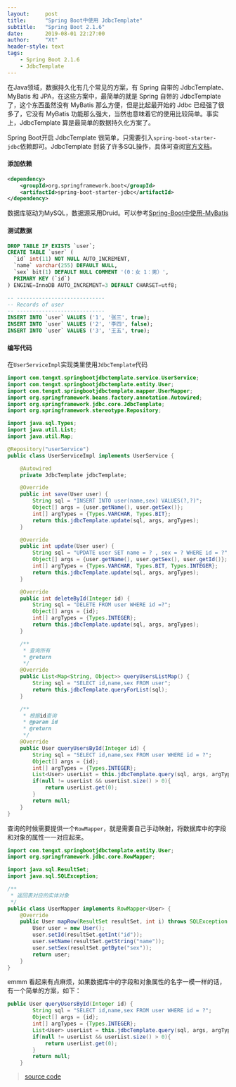 ```yaml
---
layout:     post
title:      "Spring Boot中使用 JdbcTemplate"
subtitle:   "Spring Boot 2.1.6"
date:       2019-08-01 22:27:00
author:     "Xt"
header-style: text
tags:
    - Spring Boot 2.1.6
    - JdbcTemplate
---
```


在Java领域，数据持久化有几个常见的方案，有 Spring 自带的 JdbcTemplate、MyBatis 和 JPA，在这些方案中，最简单的就是 Spring 自带的 JdbcTemplate 了，这个东西虽然没有 MyBatis 那么方便，但是比起最开始的 Jdbc 已经强了很多了，它没有 MyBatis 功能那么强大，当然也意味着它的使用比较简单。事实上，JdbcTemplate 算是最简单的数据持久化方案了。

Spring Boot开启 JdbcTemplate 很简单，只需要引入`spring-boot-starter-jdbc`依赖即可。JdbcTemplate 封装了许多SQL操作，具体可查阅[官方文档](https://docs.spring.io/spring/docs/current/javadoc-api/org/springframework/jdbc/core/JdbcTemplate.html)。

#### 添加依赖

```xml
<dependency>
    <groupId>org.springframework.boot</groupId>
    <artifactId>spring-boot-starter-jdbc</artifactId>
</dependency>
```

数据库驱动为MySQL，数据源采用Druid。可以参考[Spring-Boot中使用-MyBatis](https://tengxt.gitee.io/2019/08/01/Spring-Boot%E4%B8%AD%E4%BD%BF%E7%94%A8-MyBatis/)

#### 测试数据

```sql
DROP TABLE IF EXISTS `user`;
CREATE TABLE `user` (
  `id` int(11) NOT NULL AUTO_INCREMENT,
  `name` varchar(255) DEFAULT NULL,
  `sex` bit(1) DEFAULT NULL COMMENT '(0：女 1：男）',
  PRIMARY KEY (`id`)
) ENGINE=InnoDB AUTO_INCREMENT=3 DEFAULT CHARSET=utf8;

-- ----------------------------
-- Records of user
-- ----------------------------
INSERT INTO `user` VALUES ('1', '张三', true);
INSERT INTO `user` VALUES ('2', '李四', false);
INSERT INTO `user` VALUES ('3', '王五', true);
```

#### 编写代码

在`UserServiceImpl`实现类里使用`JdbcTemplate`代码

```java
import com.tengxt.springbootjdbctemplate.service.UserService;
import com.tengxt.springbootjdbctemplate.entity.User;
import com.tengxt.springbootjdbctemplate.mapper.UserMapper;
import org.springframework.beans.factory.annotation.Autowired;
import org.springframework.jdbc.core.JdbcTemplate;
import org.springframework.stereotype.Repository;

import java.sql.Types;
import java.util.List;
import java.util.Map;

@Repository("userService")
public class UserServiceImpl implements UserService {

    @Autowired
    private JdbcTemplate jdbcTemplate;

    @Override
    public int save(User user) {
        String sql = "INSERT INTO user(name,sex) VALUES(?,?)";
        Object[] args = {user.getName(), user.getSex()};
        int[] argTypes = {Types.VARCHAR, Types.BIT};
        return this.jdbcTemplate.update(sql, args, argTypes);
    }

    @Override
    public int update(User user) {
        String sql = "UPDATE user SET name = ? , sex = ? WHERE id = ?";
        Object[] args = {user.getName(), user.getSex(), user.getId()};
        int[] argTypes = {Types.VARCHAR, Types.BIT, Types.INTEGER};
        return this.jdbcTemplate.update(sql, args, argTypes);
    }

    @Override
    public int deleteById(Integer id) {
        String sql = "DELETE FROM user WHERE id =?";
        Object[] args = {id};
        int[] argTypes = {Types.INTEGER};
        return this.jdbcTemplate.update(sql, args, argTypes);
    }

    /**
     * 查询所有
     * @return
     */
    @Override
    public List<Map<String, Object>> queryUsersListMap() {
        String sql = "SELECT id,name,sex FROM user";
        return this.jdbcTemplate.queryForList(sql);
    }

    /**
     * 根据id查询
     * @param id
     * @return
     */
    @Override
    public User queryUsersById(Integer id) {
        String sql = "SELECT id,name,sex FROM user WHERE id = ?";
        Object[] args = {id};
        int[] argTypes = {Types.INTEGER};
        List<User> userList = this.jdbcTemplate.query(sql, args, argTypes, new UserMapper());
        if(null != userList && userList.size() > 0){
            return userList.get(0);
        }
        return null;
    }
}
```

查询的时候需要提供一个`RowMapper`，就是需要自己手动映射，将数据库中的字段和对象的属性一一对应起来。

```java
import com.tengxt.springbootjdbctemplate.entity.User;
import org.springframework.jdbc.core.RowMapper;

import java.sql.ResultSet;
import java.sql.SQLException;

/**
 * 返回表对应的实体对象
 */
public class UserMapper implements RowMapper<User> {
	@Override
    public User mapRow(ResultSet resultSet, int i) throws SQLException {
        User user = new User();
        user.setId(resultSet.getInt("id"));
        user.setName(resultSet.getString("name"));
        user.setSex(resultSet.getByte("sex"));
        return user;
    }
}
```

emmm 看起来有点麻烦，如果数据库中的字段和对象属性的名字一模一样的话，有一个简单的方案，如下：

```java
public User queryUsersById(Integer id) {
        String sql = "SELECT id,name,sex FROM user WHERE id = ?";
        Object[] args = {id};
        int[] argTypes = {Types.INTEGER};
        List<User> userList = this.jdbcTemplate.query(sql, args, argTypes, new BeanPropertyRowMapper<>(User.class));
        if(null != userList && userList.size() > 0){
            return userList.get(0);
        }
        return null;
    }
```

> [source code](https://github.com/tengxt/springboot-learn/tree/master/spring-boot-jdbctemplate)










